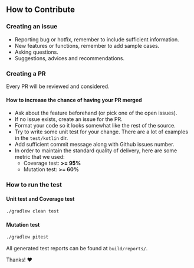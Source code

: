 ## How to Contribute


### Creating an issue
* Reporting bug or hotfix, remember to include sufficient information.
* New features or functions, remember to add sample cases.
* Asking questions.
* Suggestions, advices and recommendations.


### Creating a PR
Every PR will be reviewed and considered.


#### How to increase the chance of having your PR merged

* Ask about the feature beforehand (or pick one of the open issues).
* If no issue exists, create an issue for the PR.
* Format your code so it looks somewhat like the rest of the source.
* Try to write some unit test for your change. There are a lot of examples in the `test/kotlin` dir.
* Add sufficient commit message along with Github issues number.
* In order to maintain the standard quality of delivery, here are some metric that we used:
	* Coverage test: __>= 95%__
	* Mutation test: __>= 60%__


### How to run the test

#### Unit test and Coverage test

```bash
./gradlew clean test
```

#### Mutation test

```bash
./gradlew pitest
```

All generated test reports can be found at `build/reports/`.

Thanks! :heart: